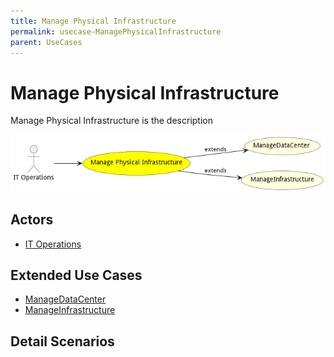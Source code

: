 ```yaml
---
title: Manage Physical Infrastructure
permalink: usecase-ManagePhysicalInfrastructure
parent: UseCases
---
```

# Manage Physical Infrastructure

Manage Physical Infrastructure is the description

![Activities Diagram](./activities.png)

## Actors

* [IT Operations](actor-itops)



## Extended Use Cases

* [ManageDataCenter](usecase-ManageDataCenter)
* [ManageInfrastructure](usecase-ManageInfrastructure)









## Detail Scenarios






